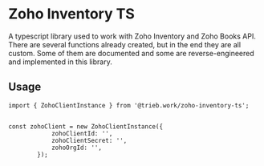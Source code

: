 # Zoho Inventory TS
A typescript library used to work with Zoho Inventory and Zoho Books API.
There are several functions already created, but in the end they are all custom. Some of them are documented and some are reverse-engineered and implemented in this library.

## Usage
```
import { ZohoClientInstance } from '@trieb.work/zoho-inventory-ts';


const zohoClient = new ZohoClientInstance({
            zohoClientId: '',
            zohoClientSecret: '',
            zohoOrgId: '',
        });
```